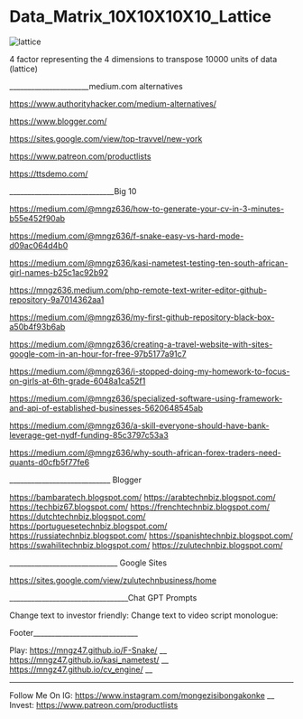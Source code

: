 # Data_Matrix_10X10X10X10_Lattice

![lattice](https://github.com/mngz47/Data_Matrix_10X10_Marketing/assets/15697629/d90c83ad-da09-4050-b96d-96cca5d4b474)

4 factor representing the 4 dimensions to transpose 10000 units of data (lattice)

______________________medium.com alternatives

https://www.authorityhacker.com/medium-alternatives/

https://www.blogger.com/

https://sites.google.com/view/top-travvel/new-york

https://www.patreon.com/productlists

https://ttsdemo.com/

_____________________________Big 10

https://medium.com/@mngz636/how-to-generate-your-cv-in-3-minutes-b55e452f90ab

https://medium.com/@mngz636/f-snake-easy-vs-hard-mode-d09ac064d4b0

https://medium.com/@mngz636/kasi-nametest-testing-ten-south-african-girl-names-b25c1ac92b92

https://mngz636.medium.com/php-remote-text-writer-editor-github-repository-9a7014362aa1

https://medium.com/@mngz636/my-first-github-repository-black-box-a50b4f93b6ab

https://medium.com/@mngz636/creating-a-travel-website-with-sites-google-com-in-an-hour-for-free-97b5177a91c7

https://medium.com/@mngz636/i-stopped-doing-my-homework-to-focus-on-girls-at-6th-grade-6048a1ca52f1

https://medium.com/@mngz636/specialized-software-using-framework-and-api-of-established-businesses-5620648545ab

https://medium.com/@mngz636/a-skill-everyone-should-have-bank-leverage-get-nydf-funding-85c3797c53a3

https://medium.com/@mngz636/why-south-african-forex-traders-need-quants-d0cfb5f77fe6


____________________________    Blogger

https://bambaratech.blogspot.com/
https://arabtechnbiz.blogspot.com/
https://techbiz67.blogspot.com/
https://frenchtechnbiz.blogspot.com/
https://dutchtechnbiz.blogspot.com/
https://portuguesetechnbiz.blogspot.com/
https://russiatechnbiz.blogspot.com/
https://spanishtechnbiz.blogspot.com/
https://swahilitechnbiz.blogspot.com/
https://zulutechnbiz.blogspot.com/

______________________________  Google Sites

https://sites.google.com/view/zulutechnbusiness/home


_________________________________Chat GPT Prompts

Change text to investor friendly:
Change text to video script monologue:


Footer_____________________________

Play:
https://mngz47.github.io/F-Snake/ __
https://mngz47.github.io/kasi_nametest/ __
https://mngz47.github.io/cv_engine/ __

________________

Follow Me On IG: https://www.instagram.com/mongezisibongakonke __
Invest: https://www.patreon.com/productlists 
